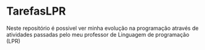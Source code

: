 # TarefasLPR
Neste repositório é possivel ver minha evolução na programação através de atividades passadas pelo meu professor de Linguagem de programação (LPR)
